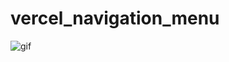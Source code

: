 # vercel_navigation_menu

![gif](https://github.com/supunishara/vercel_navigation_menu/assets/13122324/9ef00beb-6081-405b-b29d-1cd08df8891e)
